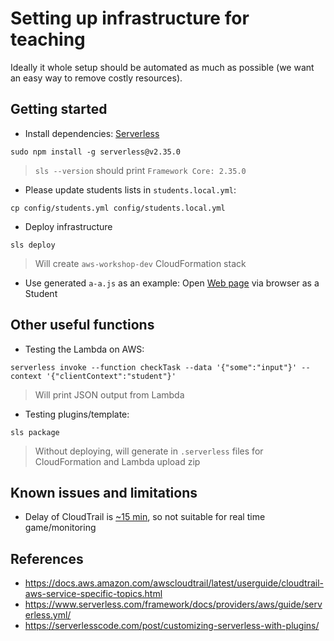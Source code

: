 Setting up infrastructure for teaching
======================================

Ideally it whole setup should be automated as much as possible
(we want an easy way to remove costly resources).

## Getting started

* Install dependencies: [Serverless](https://www.serverless.com/framework/docs/getting-started/)
```shell
sudo npm install -g serverless@v2.35.0
```
> `sls --version` should print `Framework Core: 2.35.0` 

* Please update students lists in `students.local.yml`:
```shell
cp config/students.yml config/students.local.yml
```

* Deploy infrastructure
```shell
sls deploy
```
> Will create `aws-workshop-dev` CloudFormation stack

* Use generated `a-a.js` as an example:
Open [Web page](../student/index.html) via browser as a Student


## Other useful functions

* Testing the Lambda on AWS:
```shell
serverless invoke --function checkTask --data '{"some":"input"}' --context '{"clientContext":"student"}'
```
> Will print JSON output from Lambda

* Testing plugins/template:
```shell
sls package
```
> Without deploying, will generate in `.serverless` files for CloudFormation and Lambda upload zip 


## Known issues and limitations

 * Delay of CloudTrail is [~15 min](https://aws.amazon.com/cloudtrail/faqs/),
   so not suitable for real time game/monitoring


## References

* https://docs.aws.amazon.com/awscloudtrail/latest/userguide/cloudtrail-aws-service-specific-topics.html
* https://www.serverless.com/framework/docs/providers/aws/guide/serverless.yml/
* https://serverlesscode.com/post/customizing-serverless-with-plugins/
